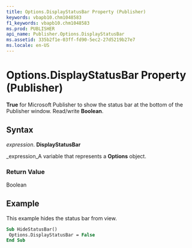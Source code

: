 ```yaml
---
title: Options.DisplayStatusBar Property (Publisher)
keywords: vbapb10.chm1048583
f1_keywords: vbapb10.chm1048583
ms.prod: PUBLISHER
api_name: Publisher.Options.DisplayStatusBar
ms.assetid: 335b2f1e-03ff-fd90-5ec2-27d5219b27e7
ms.locale: en-US
---
```



# Options.DisplayStatusBar Property (Publisher)

 **True** for Microsoft Publisher to show the status bar at the bottom of the Publisher window. Read/write **Boolean**.


## Syntax

 _expression_. **DisplayStatusBar**

 _expression_A variable that represents a  **Options** object.


### Return Value

Boolean


## Example

This example hides the status bar from view.


```vb
Sub HideStatusBar() 
 Options.DisplayStatusBar = False 
End Sub
```


